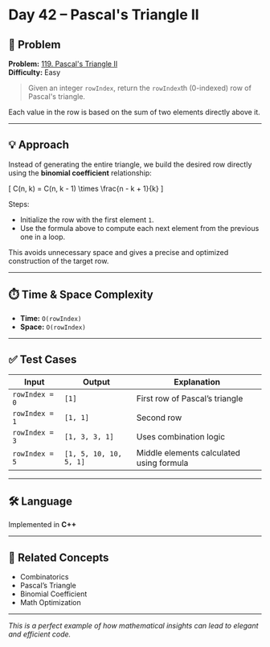 # Day 42 – Pascal's Triangle II

## 🧩 Problem

**Problem:** [119. Pascal's Triangle II](https://leetcode.com/problems/pascals-triangle-ii/)  
**Difficulty:** Easy  

> Given an integer `rowIndex`, return the `rowIndex`th (0-indexed) row of Pascal's triangle.

Each value in the row is based on the sum of two elements directly above it.

---

## 💡 Approach

Instead of generating the entire triangle, we build the desired row directly using the **binomial coefficient** relationship:

\[
C(n, k) = C(n, k - 1) \times \frac{n - k + 1}{k}
\]

Steps:
- Initialize the row with the first element `1`.
- Use the formula above to compute each next element from the previous one in a loop.

This avoids unnecessary space and gives a precise and optimized construction of the target row.

---

## ⏱️ Time & Space Complexity

- **Time:** `O(rowIndex)`
- **Space:** `O(rowIndex)`

---

## ✅ Test Cases

| Input          | Output             | Explanation                  |
|----------------|--------------------|------------------------------|
| `rowIndex = 0` | `[1]`              | First row of Pascal’s triangle |
| `rowIndex = 1` | `[1, 1]`           | Second row                  |
| `rowIndex = 3` | `[1, 3, 3, 1]`     | Uses combination logic      |
| `rowIndex = 5` | `[1, 5, 10, 10, 5, 1]` | Middle elements calculated using formula |

---

## 🛠️ Language

Implemented in **C++**

---

## 🔗 Related Concepts

- Combinatorics
- Pascal’s Triangle
- Binomial Coefficient
- Math Optimization

---

_This is a perfect example of how mathematical insights can lead to elegant and efficient code._
